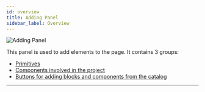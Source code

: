 ```yaml
---
id: overview
title: Adding Panel
sidebar_label: Overview
---
```


![Adding Panel](/scr/adding-panel-general.png)

This panel is used to add elements to the page. It contains 3 groups:

-   [Primitives](/interface/left-panels/adding-panel/primitives/overview)
-   [Components involved in the project](/interface/left-panels/adding-panel/components)
-   [Buttons for adding blocks and components from the catalog](/interface/left-panels/adding-panel/catalog)

---
